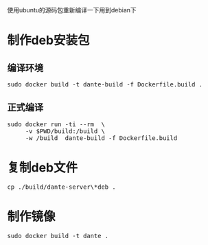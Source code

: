使用ubuntu的源码包重新编译一下用到debian下

# 制作deb安装包
## 编译环境
<pre>
sudo docker build -t dante-build -f Dockerfile.build .
</pre>
## 正式编译
<pre>
sudo docker run -ti --rm  \
     -v $PWD/build:/build \
     -w /build  dante-build -f Dockerfile.build
</pre>
# 复制deb文件
<pre>
cp ./build/dante-server\*deb .
</pre>
# 制作镜像
<pre>
sudo docker build -t dante .
</pre>
